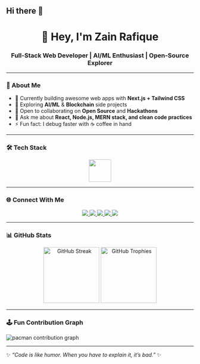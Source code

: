## Hi there 👋  

<h1 align="center">🚀 Hey, I'm Zain Rafique</h1>  
<h3 align="center">Full-Stack Web Developer | AI/ML Enthusiast | Open-Source Explorer</h3>  

---

### 🌟 About Me  
- 🔭 Currently building awesome web apps with **Next.js + Tailwind CSS**  
- 🌱 Exploring **AI/ML** & **Blockchain** side projects  
- 👯 Open to collaborating on **Open Source** and **Hackathons**  
- 💬 Ask me about **React, Node.js, MERN stack, and clean code practices**  
- ⚡ Fun fact: I debug faster with ☕ coffee in hand  

---

### 🛠️ Tech Stack  

<div align="center">
  <img src="https://skillicons.dev/icons?i=ts,nextjs,tailwind,storybook,graphql,go,rust,nestjs,py,aws" height="60" />
</div>  

---

### 🌐 Connect With Me  

<div align="center">
  <a href="https://linkedin.com/in/YOUR-LINK" target="_blank">
    <img src="https://img.shields.io/badge/-LinkedIn-0077B5?logo=linkedin&logoColor=white&style=for-the-badge" />
  </a>
  <a href="https://twitter.com/YOUR-HANDLE" target="_blank">
    <img src="https://img.shields.io/badge/-Twitter-1DA1F2?logo=twitter&logoColor=white&style=for-the-badge" />
  </a>
  <a href="https://discord.com/users/YOUR-ID" target="_blank">
    <img src="https://img.shields.io/badge/-Discord-7289DA?logo=discord&logoColor=white&style=for-the-badge" />
  </a>
  <a href="https://twitch.tv/YOUR-HANDLE" target="_blank">
    <img src="https://img.shields.io/badge/-Twitch-9146FF?logo=twitch&logoColor=white&style=for-the-badge" />
  </a>
  <a href="https://dev.to/YOUR-HANDLE" target="_blank">
    <img src="https://img.shields.io/badge/-Dev.to-0A0A0A?logo=dev.to&logoColor=white&style=for-the-badge" />
  </a>
</div>  

---

### 📊 GitHub Stats  

<div align="center">
  <img src="https://streak-stats.demolab.com?user=ZainRafiqueDev&theme=dracula&hide_border=true&border_radius=8" height="150" alt="GitHub Streak" />
  <img src="https://github-profile-trophy.vercel.app/?username=ZainRafiqueDev&theme=dracula&margin-w=8&margin-h=8&no-frame=true" height="150" alt="GitHub Trophies" />
</div>  

---

### 🕹️ Fun Contribution Graph  

<picture>
  <source media="(prefers-color-scheme: dark)" srcset="https://raw.githubusercontent.com/maurodesouza/maurodesouza/output/pacman-contribution-graph-dark.svg">
  <source media="(prefers-color-scheme: light)" srcset="https://raw.githubusercontent.com/maurodesouza/maurodesouza/output/pacman-contribution-graph.svg">
  <img alt="pacman contribution graph" src="https://raw.githubusercontent.com/maurodesouza/maurodesouza/output/pacman-contribution-graph.svg">
</picture>  

---

✨ _“Code is like humor. When you have to explain it, it’s bad.”_ ✨  
